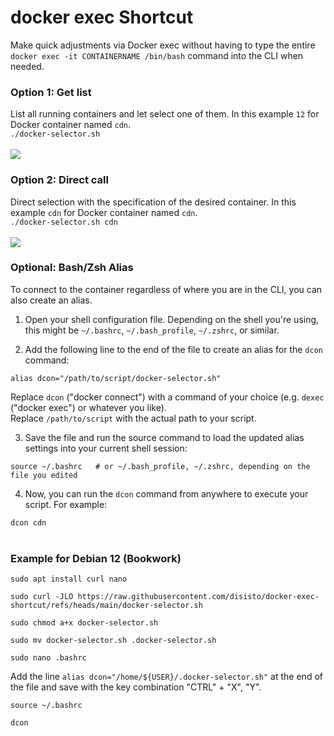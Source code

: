 # docker exec Shortcut

Make quick adjustments via Docker exec without having to type the entire ``docker exec -it CONTAINERNAME /bin/bash`` command into the CLI when needed.

### Option 1: Get list<br>
List all running containers and let select one of them. In this example ```12``` for Docker container named  ```cdn```.<br>
```./docker-selector.sh```
<br><br>
<img src="https://raw.githubusercontent.com/disisto/docker-exec-shortcut/main/img/docker-selektor.png">

### Option 2: Direct call<br>
Direct selection with the specification of the desired container. In this example ```cdn``` for Docker container named  ```cdn```.<br>
```./docker-selector.sh cdn```
<br><br>
<img src="https://raw.githubusercontent.com/disisto/docker-exec-shortcut/main/img/docker-selektor-direct.png">

### Optional: Bash/Zsh Alias<br>
To connect to the container regardless of where you are in the CLI, you can also create an alias.

1. Open your shell configuration file. Depending on the shell you're using, this might be ```~/.bashrc```, ```~/.bash_profile```, ```~/.zshrc```, or similar.<br>

2. Add the following line to the end of the file to create an alias for the ```dcon``` command:

```alias dcon="/path/to/script/docker-selector.sh"```

Replace ```dcon``` ("docker connect") with a command of your choice (e.g. ```dexec``` ("docker exec") or whatever you like).<br>
Replace ```/path/to/script``` with the actual path to your script.

3. Save the file and run the source command to load the updated alias settings into your current shell session:

```source ~/.bashrc   # or ~/.bash_profile, ~/.zshrc, depending on the file you edited```

4. Now, you can run the ```dcon``` command from anywhere to execute your script. For example:

```dcon cdn```
<br><br>

### Example for Debian 12 (Bookwork)<br>

```sudo apt install curl nano```

```sudo curl -JLO https://raw.githubusercontent.com/disisto/docker-exec-shortcut/refs/heads/main/docker-selector.sh```

  ```sudo chmod a+x docker-selector.sh```

```sudo mv docker-selector.sh .docker-selector.sh```

```sudo nano .bashrc```

Add the line ```alias dcon="/home/${USER}/.docker-selector.sh"``` at the end of the file and save with the key combination "CTRL" + "X", "Y".

```source ~/.bashrc```

```dcon```
